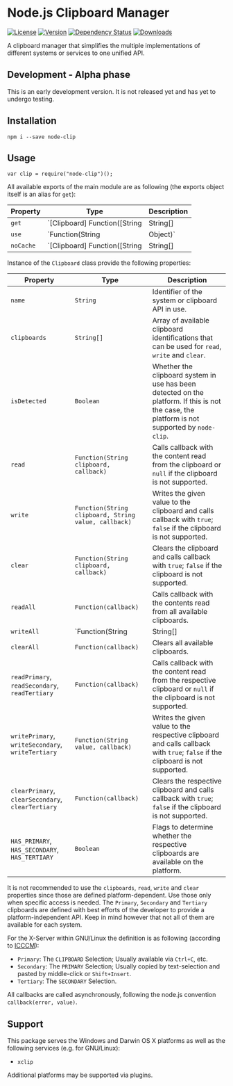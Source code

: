 # Node.js Clipboard Manager

[![License](https://img.shields.io/npm/l/node-clip.svg)](LICENSE)
[![Version](https://img.shields.io/npm/v/node-clip.svg)](https://www.npmjs.com/package/node-clip)
[![Dependency Status](https://david-dm.org/frissdiegurke/node-clip.svg)](https://david-dm.org/frissdiegurke/node-clip)
[![Downloads](https://img.shields.io/npm/dt/node-clip.svg)](https://www.npmjs.com/package/node-clip)

A clipboard manager that simplifies the multiple implementations of different systems or services to one unified API.

## Development - Alpha phase

This is an early development version. It is not released yet and has yet to undergo testing.

## Installation

```
npm i --save node-clip
```

## Usage

```
var clip = require("node-clip")();
```

All available exports of the main module are as following (the exports object itself is an alias for `get`):

| Property | Type | Description |
| --- | --- | --- |
| `get` | `[Clipboard] Function([String|String[]|Object filter], [Boolean force])` | Returns an instance of the `Clipboard` class. A specified `filter` may restrict the systems to use (`String|String[]`) or define the clipboard module (`Object`; See [specification](./lib/systems/README.md)). If `force` is `true`, the first matching system gets used. |
| `use` | `Function(String|Object)` | Register a plugin to use in addition to default systems. The plugin must follow the [specification](./lib/systems/README.md). |
| `noCache` | `[Clipboard] Function([String|String[]|Object filter], [Boolean force])` | Similar to `get` but does not use caching. |

Instance of the `Clipboard` class provide the following properties:

| Property | Type | Description |
|---| --- | --- |
| `name` | `String` | Identifier of the system or clipboard API in use. |
| `clipboards` | `String[]` | Array of available clipboard identifications that can be used for `read`, `write` and `clear`. |
| `isDetected` | `Boolean` | Whether the clipboard system in use has been detected on the platform. If this is not the case, the platform is not supported by `node-clip`. |
| `read` | `Function(String clipboard, callback)` | Calls callback with the content read from the clipboard or `null` if the clipboard is not supported. |
| `write` | `Function(String clipboard, String value, callback)` | Writes the given value to the clipboard and calls callback with `true`; `false` if the clipboard is not supported. |
| `clear` | `Function(String clipboard, callback)` | Clears the clipboard and calls callback with `true`; `false` if the clipboard is not supported. |
| `readAll` | `Function(callback)` | Calls callback with the contents read from all available clipboards. |
| `writeAll` | `Function(String|String[]|Object value, callback)` | Writes the given value(s) to the respective clipboards. |
| `clearAll` | `Function(callback)` | Clears all available clipboards. |
| `readPrimary`, `readSecondary`, `readTertiary` | `Function(callback)` | Calls callback with the content read from the respective clipboard or `null` if the clipboard is not supported. |
| `writePrimary`, `writeSecondary`, `writeTertiary` | `Function(String value, callback)` | Writes the given value to the respective clipboard and calls callback with `true`; `false` if the clipboard is not supported. |
| `clearPrimary`, `clearSecondary`, `clearTertiary` | `Function(callback)` | Clears the respective clipboard and calls callback with `true`; `false` if the clipboard is not supported. |
| `HAS_PRIMARY`, `HAS_SECONDARY`, `HAS_TERTIARY` | `Boolean` | Flags to determine whether the respective clipboards are available on the platform. |

It is not recommended to use the `clipboards`, `read`, `write` and `clear` properties since those are defined platform-dependent. Use those only when specific access is needed.
The `Primary`, `Secondary` and `Tertiary` clipboards are defined with best efforts of the developer to provide a platform-independent API. Keep in mind however that not all of them are available for each system.

For the X-Server within GNU/Linux the definition is as following (according to [ICCCM](https://tronche.com/gui/x/icccm/sec-2.html#s-2.6.1)):
 * `Primary`: The `CLIPBOARD` Selection; Usually available via `Ctrl+C`, etc.
 * `Secondary`: The `PRIMARY` Selection; Usually copied by text-selection and pasted by middle-click or `Shift+Insert`.
 * `Tertiary`: The `SECONDARY` Selection.

All callbacks are called asynchronously, following the node.js convention `callback(error, value)`.

## Support

This package serves the Windows and Darwin OS X platforms as well as the following services (e.g. for GNU/Linux):

 * `xclip`

Additional platforms may be supported via plugins.
